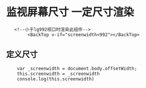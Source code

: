 # 监视屏幕尺寸 一定尺寸渲染

       <!--小于lg992视口时渲染此组件-->
            <BackTop v-if="screenwidth<992"></BackTop>
            
## 定义尺寸

        var _screenwidth = document.body.offsetWidth;
        this.screenwidth = _screenwidth
        console.log(this.screenwidth)